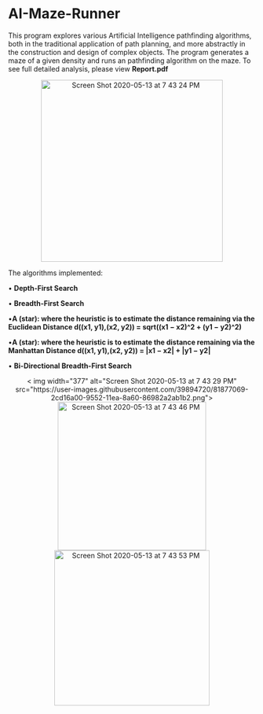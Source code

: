 # AI-Maze-Runner
This program explores various Artificial Intelligence pathfinding algorithms, both in the traditional application of path
planning, and more abstractly in the construction and design of complex objects. The program generates a maze of a given density and runs an pathfinding algorithm on the maze. To see full detailed analysis, please view **Report.pdf** 

<p align="center">
<img align="center" img width="370" alt="Screen Shot 2020-05-13 at 7 43 24 PM" src="https://user-images.githubusercontent.com/39894720/81877068-29d67980-9552-11ea-82ad-5e68f3c99e10.png">
</p>

The algorithms implemented:

• **Depth-First Search**

• **Breadth-First Search**

•**A (star): where the heuristic is to estimate the distance remaining via the Euclidean Distance 
d((x1, y1),(x2, y2)) = sqrt((x1 − x2)^2 + (y1 − y2)^2)**

•**A (star): where the heuristic is to estimate the distance remaining via the Manhattan Distance
d((x1, y1),(x2, y2)) = |x1 − x2| + |y1 − y2|**

• **Bi-Directional Breadth-First Search**

<p align="center">
< img width="377" alt="Screen Shot 2020-05-13 at 7 43 29 PM" src="https://user-images.githubusercontent.com/39894720/81877069-2cd16a00-9552-11ea-8a60-86982a2ab1b2.png">

<img width="302" alt="Screen Shot 2020-05-13 at 7 43 46 PM" src="https://user-images.githubusercontent.com/39894720/81877076-2fcc5a80-9552-11ea-879d-8b0a2678ebcd.png">

<img width="316" alt="Screen Shot 2020-05-13 at 7 43 53 PM" src="https://user-images.githubusercontent.com/39894720/81877081-32c74b00-9552-11ea-839f-888e1f786b45.png">
</p>
